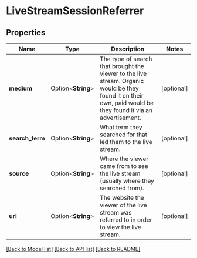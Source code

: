 # LiveStreamSessionReferrer

## Properties

Name | Type | Description | Notes
------------ | ------------- | ------------- | -------------
**medium** | Option<**String**> | The type of search that brought the viewer to the live stream. Organic would be they found it on their own, paid would be they found it via an advertisement. | [optional]
**search_term** | Option<**String**> | What term they searched for that led them to the live stream. | [optional]
**source** | Option<**String**> | Where the viewer came from to see the live stream (usually where they searched from). | [optional]
**url** | Option<**String**> | The website the viewer of the live stream was referred to in order to view the live stream. | [optional]

[[Back to Model list]](../README.md#documentation-for-models) [[Back to API list]](../README.md#documentation-for-api-endpoints) [[Back to README]](../README.md)


